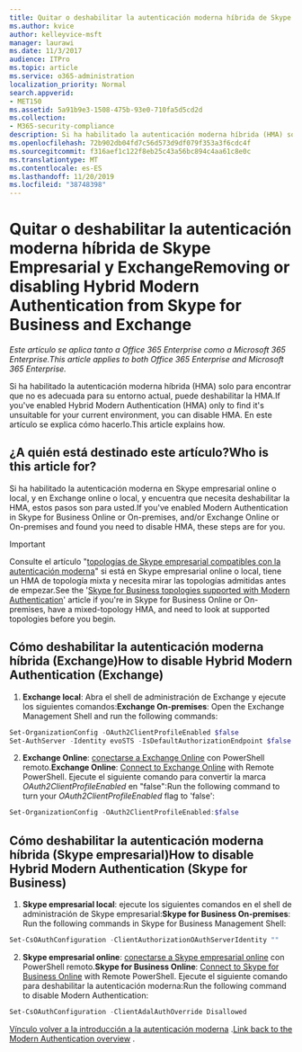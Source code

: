 ```yaml
---
title: Quitar o deshabilitar la autenticación moderna híbrida de Skype Empresarial y Exchange
ms.author: kvice
author: kelleyvice-msft
manager: laurawi
ms.date: 11/3/2017
audience: ITPro
ms.topic: article
ms.service: o365-administration
localization_priority: Normal
search.appverid:
- MET150
ms.assetid: 5a91b9e3-1508-475b-93e0-710fa5d5cd2d
ms.collection:
- M365-security-compliance
description: Si ha habilitado la autenticación moderna híbrida (HMA) solo para encontrar que no es adecuada para su entorno actual, puede deshabilitar la HMA. En este artículo se explica cómo hacerlo.
ms.openlocfilehash: 72b902db04fd7c56d573d9df079f353a3f6cdc4f
ms.sourcegitcommit: f316aef1c122f8eb25c43a56bc894c4aa61c8e0c
ms.translationtype: MT
ms.contentlocale: es-ES
ms.lasthandoff: 11/20/2019
ms.locfileid: "38748398"
---
```

# <a name="removing-or-disabling-hybrid-modern-authentication-from-skype-for-business-and-exchange"></a><span data-ttu-id="ed2fd-104">Quitar o deshabilitar la autenticación moderna híbrida de Skype Empresarial y Exchange</span><span class="sxs-lookup"><span data-stu-id="ed2fd-104">Removing or disabling Hybrid Modern Authentication from Skype for Business and Exchange</span></span>

<span data-ttu-id="ed2fd-105">*Este artículo se aplica tanto a Office 365 Enterprise como a Microsoft 365 Enterprise.*</span><span class="sxs-lookup"><span data-stu-id="ed2fd-105">*This article applies to both Office 365 Enterprise and Microsoft 365 Enterprise.*</span></span>

<span data-ttu-id="ed2fd-106">Si ha habilitado la autenticación moderna híbrida (HMA) solo para encontrar que no es adecuada para su entorno actual, puede deshabilitar la HMA.</span><span class="sxs-lookup"><span data-stu-id="ed2fd-106">If you've enabled Hybrid Modern Authentication (HMA) only to find it's unsuitable for your current environment, you can disable HMA.</span></span> <span data-ttu-id="ed2fd-107">En este artículo se explica cómo hacerlo.</span><span class="sxs-lookup"><span data-stu-id="ed2fd-107">This article explains how.</span></span>
  
## <a name="who-is-this-article-for"></a><span data-ttu-id="ed2fd-108">¿A quién está destinado este artículo?</span><span class="sxs-lookup"><span data-stu-id="ed2fd-108">Who is this article for?</span></span>

<span data-ttu-id="ed2fd-109">Si ha habilitado la autenticación moderna en Skype empresarial online o local, y en Exchange online o local, y encuentra que necesita deshabilitar la HMA, estos pasos son para usted.</span><span class="sxs-lookup"><span data-stu-id="ed2fd-109">If you've enabled Modern Authentication in Skype for Business Online or On-premises, and/or Exchange Online or On-premises and found you need to disable HMA, these steps are for you.</span></span>

> [!IMPORTANT]
> <span data-ttu-id="ed2fd-110">Consulte el artículo "[topologías de Skype empresarial compatibles con la autenticación moderna](https://technet.microsoft.com/library/mt803262.aspx)" si está en Skype empresarial online o local, tiene un HMA de topología mixta y necesita mirar las topologías admitidas antes de empezar.</span><span class="sxs-lookup"><span data-stu-id="ed2fd-110">See the '[Skype for Business topologies supported with Modern Authentication](https://technet.microsoft.com/library/mt803262.aspx)' article if you're in Skype for Business Online or On-premises, have a mixed-topology HMA, and need to look at supported topologies before you begin.</span></span>
  
## <a name="how-to-disable-hybrid-modern-authentication-exchange"></a><span data-ttu-id="ed2fd-111">Cómo deshabilitar la autenticación moderna híbrida (Exchange)</span><span class="sxs-lookup"><span data-stu-id="ed2fd-111">How to disable Hybrid Modern Authentication (Exchange)</span></span>

1. <span data-ttu-id="ed2fd-112">**Exchange local**: Abra el shell de administración de Exchange y ejecute los siguientes comandos:</span><span class="sxs-lookup"><span data-stu-id="ed2fd-112">**Exchange On-premises**: Open the Exchange Management Shell and run the following commands:</span></span> 

```powershell
Set-OrganizationConfig -OAuth2ClientProfileEnabled $false
Set-AuthServer -Identity evoSTS -IsDefaultAuthorizationEndpoint $false
```

2. <span data-ttu-id="ed2fd-113">**Exchange Online**: [conectarse a Exchange Online](https://docs.microsoft.com/powershell/exchange/exchange-online/connect-to-exchange-online-powershell/connect-to-exchange-online-powershell) con PowerShell remoto.</span><span class="sxs-lookup"><span data-stu-id="ed2fd-113">**Exchange Online**: [Connect to Exchange Online](https://docs.microsoft.com/powershell/exchange/exchange-online/connect-to-exchange-online-powershell/connect-to-exchange-online-powershell) with Remote PowerShell.</span></span> <span data-ttu-id="ed2fd-114">Ejecute el siguiente comando para convertir la marca *OAuth2ClientProfileEnabled* en "false":</span><span class="sxs-lookup"><span data-stu-id="ed2fd-114">Run the following command to turn your  *OAuth2ClientProfileEnabled*  flag to 'false':</span></span>

```powershell    
Set-OrganizationConfig -OAuth2ClientProfileEnabled:$false
```
    
## <a name="how-to-disable-hybrid-modern-authentication-skype-for-business"></a><span data-ttu-id="ed2fd-115">Cómo deshabilitar la autenticación moderna híbrida (Skype empresarial)</span><span class="sxs-lookup"><span data-stu-id="ed2fd-115">How to disable Hybrid Modern Authentication (Skype for Business)</span></span>

1. <span data-ttu-id="ed2fd-116">**Skype empresarial local**: ejecute los siguientes comandos en el shell de administración de Skype empresarial:</span><span class="sxs-lookup"><span data-stu-id="ed2fd-116">**Skype for Business On-premises**: Run the following commands in Skype for Business Management Shell:</span></span>

```powershell
Set-CsOAuthConfiguration -ClientAuthorizationOAuthServerIdentity ""
```

2. <span data-ttu-id="ed2fd-117">**Skype empresarial online**: [conectarse a Skype empresarial online](https://docs.microsoft.com/office365/enterprise/powershell/manage-skype-for-business-online-with-office-365-powershell) con PowerShell remoto.</span><span class="sxs-lookup"><span data-stu-id="ed2fd-117">**Skype for Business Online**: [Connect to Skype for Business Online](https://docs.microsoft.com/office365/enterprise/powershell/manage-skype-for-business-online-with-office-365-powershell) with Remote PowerShell.</span></span> <span data-ttu-id="ed2fd-118">Ejecute el siguiente comando para deshabilitar la autenticación moderna:</span><span class="sxs-lookup"><span data-stu-id="ed2fd-118">Run the following command to disable Modern Authentication:</span></span>

```powershell    
Set-CsOAuthConfiguration -ClientAdalAuthOverride Disallowed
```

<span data-ttu-id="ed2fd-119">[Vínculo volver a la introducción a la autenticación moderna](hybrid-modern-auth-overview.md) .</span><span class="sxs-lookup"><span data-stu-id="ed2fd-119">[Link back to the Modern Authentication overview](hybrid-modern-auth-overview.md) .</span></span> 
  

